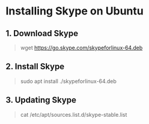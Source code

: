 # Installing Skype on Ubuntu

## 1. Download Skype 

> wget https://go.skype.com/skypeforlinux-64.deb

## 2. Install Skype

> sudo apt install ./skypeforlinux-64.deb

## 3. Updating Skype

> cat /etc/apt/sources.list.d/skype-stable.list
